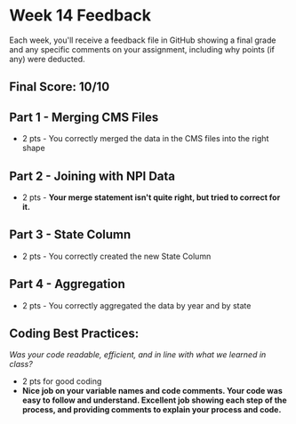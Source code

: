 # Week 14 Feedback
Each week, you'll receive a feedback file in GitHub showing a final grade and any specific comments on your assignment, including why points (if any) were deducted.



## Final Score: 10/10

## Part 1 - Merging CMS Files
* 2 pts - You correctly merged the data in the CMS files into the right shape

## Part 2 - Joining with NPI Data
* 2 pts - **Your merge statement isn't quite right, but tried to correct for it.**

## Part 3 - State Column
* 2 pts - You correctly created the new State Column

## Part 4 - Aggregation
* 2 pts - You correctly aggregated the data by year and by state

## Coding Best Practices:
_Was your code readable, efficient, and in line with what we learned in class?_
* 2 pts for good coding
* **Nice job on your variable names and code comments. Your code was easy to follow and understand. Excellent job showing each step of the process, and providing comments to explain your process and code.**

